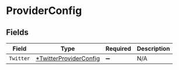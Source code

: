 # ProviderConfig


## Fields

| Field                                                | Type                                                 | Required                                             | Description                                          |
| ---------------------------------------------------- | ---------------------------------------------------- | ---------------------------------------------------- | ---------------------------------------------------- |
| `Twitter`                                            | [*TwitterProviderConfig](./twitterproviderconfig.md) | :heavy_minus_sign:                                   | N/A                                                  |